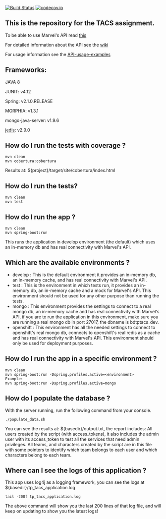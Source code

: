 [![Build Status](https://travis-ci.org/PabloGallazzi/java-spring.svg?branch=master)](https://travis-ci.org/PabloGallazzi/java-spring)
[![codecov.io](https://codecov.io/github/PabloGallazzi/java-spring/branch/master/graph/badge.svg)](https://codecov.io/github/PabloGallazzi/java-spring)

## This is the repository for the TACS assignment.

To be able to use Marvel's API read [this](https://github.com/PabloGallazzi/java-spring/wiki/Usage-of-Marvel's-API)

For detailed information about the API see the [wiki](https://github.com/PabloGallazzi/java-spring/wiki)

For usage information see the [API-usage-examples](https://github.com/PabloGallazzi/java-spring/wiki/API-usage-examples)

## Frameworks:

JAVA 8

JUNIT: v4.12

Spring: v2.1.0.RELEASE

MORPHIA: v1.3.1

mongo-java-server: v1.9.6

[jedis](https://github.com/xetorthio/jedis): v2.9.0

## How do I run the tests with coverage ?

```
mvn clean
mvn cobertura:cobertura
```

Results at: ${project}/target/site/cobertura/index.html

## How do I run the tests?

```
mvn clean
mvn test
```

## How do I run the app ?

```
mvn clean
mvn spring-boot:run
```

This runs the application in develop environment (the default) which uses an in-memory db and has real connectivity with Marvel's API.

## Which are the available environments ?

* develop : This is the default environment it provides an in-memory db, an in-memory cache, and has real connectivity with Marvel's API.
* test : This is the environment in which tests run, it provides an in-memory db, an in-memory cache and a mock for Marvel's API. This environment should not be used for any other purpose than running the tests.
* mongo : This environment provides the settings to connect to a real mongo db, an in-memory cache and has real connectivity with Marvel's API, if you are to run the application in this environment, make sure you are running a real mongo db in port 27017, the dbname is bdtptacs_dev.
* openshift : This environment has all the needed settings to connect to openshift's real mongo db, connects to openshift's real redis as a cache and has real connectivity with Marvel's API. This environment should only be used for deployment purposes.

## How do I run the app in a specific environment ?

```
mvn clean
mvn spring-boot:run -Dspring.profiles.active=<environment>
Example:
mvn spring-boot:run -Dspring.profiles.active=mongo
```

## How do I populate the database ?

With the server running, run the following command from your console.

```
./populate_data.sh
```

You can see the results at: ${basedir}/output.txt, the report includes:
All users created by the script (with access_tokens), it also includes the admin user with its 
access_token to test all the services that need admin privileges.
All teams, and characters created by the script are in this file with some pointers to
identify which team belongs to each user and which characters belong to each team.

## Where can I see the logs of this application ?

This app uses log4j as a logging framework, you can see the logs at ${basedir}/tp_tacs_application.log

```
tail -200f tp_tacs_application.log
```

The above command will show you the last 200 lines of that log file, and will keep on updating to show you the latest logs!
